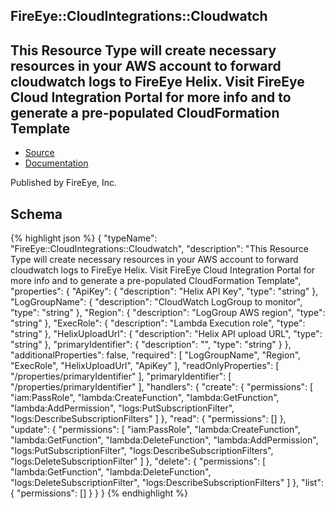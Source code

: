 
## FireEye::CloudIntegrations::Cloudwatch

## This Resource Type will create necessary resources in your AWS account to forward cloudwatch logs to FireEye Helix. Visit FireEye Cloud Integration Portal for more info and to generate a pre-populated CloudFormation Template

- [Source]() 
- [Documentation]()

Published by FireEye, Inc.

## Schema
{% highlight json %}
{
    "typeName": "FireEye::CloudIntegrations::Cloudwatch",
    "description": "This Resource Type will create necessary resources in your AWS account to forward cloudwatch logs to FireEye Helix. Visit FireEye Cloud Integration Portal for more info and to generate a pre-populated CloudFormation Template",
    "properties": {
        "ApiKey": {
            "description": "Helix API Key",
            "type": "string"
        },
        "LogGroupName": {
            "description": "CloudWatch LogGroup to monitor",
            "type": "string"
        },
        "Region": {
            "description": "LogGroup AWS region",
            "type": "string"
        },
        "ExecRole": {
            "description": "Lambda Execution role",
            "type": "string"
        },
        "HelixUploadUrl": {
            "description": "Helix API upload URL",
            "type": "string"
        },
        "primaryIdentifier": {
            "description": "",
            "type": "string"
        }
    },
    "additionalProperties": false,
    "required": [
        "LogGroupName",
        "Region",
        "ExecRole",
        "HelixUploadUrl",
        "ApiKey"
    ],
    "readOnlyProperties": [
        "/properties/primaryIdentifier"
    ],
    "primaryIdentifier": [
        "/properties/primaryIdentifier"
    ],
    "handlers": {
        "create": {
            "permissions": [
                "iam:PassRole",
                "lambda:CreateFunction",
                "lambda:GetFunction",
                "lambda:AddPermission",
                "logs:PutSubscriptionFilter",
                "logs:DescribeSubscriptionFilters"
            ]
        },
        "read": {
            "permissions": []
        },
        "update": {
            "permissions": [
                "iam:PassRole",
                "lambda:CreateFunction",
                "lambda:GetFunction",
                "lambda:DeleteFunction",
                "lambda:AddPermission",
                "logs:PutSubscriptionFilter",
                "logs:DescribeSubscriptionFilters",
                "logs:DeleteSubscriptionFilter"
            ]
        },
        "delete": {
            "permissions": [
                "lambda:GetFunction",
                "lambda:DeleteFunction",
                "logs:DeleteSubscriptionFilter",
                "logs:DescribeSubscriptionFilters"
            ]
        },
        "list": {
            "permissions": []
        }
    }
}
{% endhighlight %}
